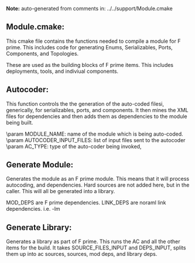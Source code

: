 **Note:** auto-generated from comments in: ../../support/Module.cmake

## Module.cmake:

This cmake file contains the functions needed to compile a module for F prime. This
includes code for generating Enums, Serializables, Ports, Components, and Topologies.

These are used as the building blocks of F prime items. This includes deployments,
tools, and indiviual components.


## Autocoder:

This function controls the the generation of the auto-coded filesi, generically, for serializables, ports,
and components. It then mines the XML files for dependencies and then adds them as dependencies to the
module being built.

\param MODULE_NAME: name of the module which is being auto-coded.
\param AUTOCODER_INPUT_FILES: list of input files sent to the autocoder
\param AC_TYPE: type of the auto-coder being invoked,


## Generate Module:

Generates the module as an F prime module. This means that it will process autocoding,
and dependencies. Hard sources are not added here, but in the caller. This will all be
generated into a library.

MOD_DEPS are F prime dependencies.
LINK_DEPS are noraml link dependencies. i.e. -lm


## Generate Library:

Generates a library as part of F prime. This runs the AC and all the other items for the build.
It takes SOURCE_FILES_INPUT and DEPS_INPUT, splits them up into ac sources, sources, mod deps,
and library deps.


